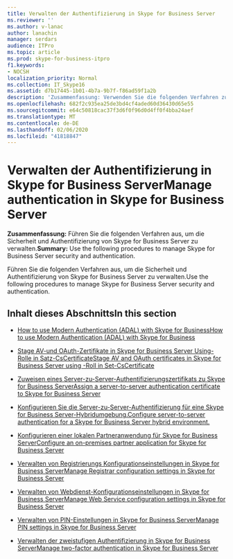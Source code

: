 ```yaml
---
title: Verwalten der Authentifizierung in Skype for Business Server
ms.reviewer: ''
ms.author: v-lanac
author: lanachin
manager: serdars
audience: ITPro
ms.topic: article
ms.prod: skype-for-business-itpro
f1.keywords:
- NOCSH
localization_priority: Normal
ms.collection: IT_Skype16
ms.assetid: d7b17445-1b01-4b7a-9b7f-f86ad59f1a2b
description: 'Zusammenfassung: Verwenden Sie die folgenden Verfahren zum Verwalten von Skype for Business Server-Sicherheit und-Authentifizierung.'
ms.openlocfilehash: 682f2c935ea25de3bd4cf4aded60d36430d65e55
ms.sourcegitcommit: e64c50818cac37f3d6f0f96d0d4ff0f4bba24aef
ms.translationtype: MT
ms.contentlocale: de-DE
ms.lasthandoff: 02/06/2020
ms.locfileid: "41818847"
---
```

# <a name="manage-authentication-in-skype-for-business-server"></a><span data-ttu-id="619e7-103">Verwalten der Authentifizierung in Skype for Business Server</span><span class="sxs-lookup"><span data-stu-id="619e7-103">Manage authentication in Skype for Business Server</span></span>
 
<span data-ttu-id="619e7-104">**Zusammenfassung:** Führen Sie die folgenden Verfahren aus, um die Sicherheit und Authentifizierung von Skype for Business Server zu verwalten.</span><span class="sxs-lookup"><span data-stu-id="619e7-104">**Summary:** Use the following procedures to manage Skype for Business Server security and authentication.</span></span>
  
<span data-ttu-id="619e7-105">Führen Sie die folgenden Verfahren aus, um die Sicherheit und Authentifizierung von Skype for Business Server zu verwalten.</span><span class="sxs-lookup"><span data-stu-id="619e7-105">Use the following procedures to manage Skype for Business Server security and authentication.</span></span>
  
## <a name="in-this-section"></a><span data-ttu-id="619e7-106">Inhalt dieses Abschnitts</span><span class="sxs-lookup"><span data-stu-id="619e7-106">In this section</span></span>

- [<span data-ttu-id="619e7-107">How to use Modern Authentication (ADAL) with Skype for Business</span><span class="sxs-lookup"><span data-stu-id="619e7-107">How to use Modern Authentication (ADAL) with Skype for Business</span></span>](use-adal.md)
    
- [<span data-ttu-id="619e7-108">Stage AV-und OAuth-Zertifikate in Skype for Business Server Using-Rolle in Satz-CsCertificate</span><span class="sxs-lookup"><span data-stu-id="619e7-108">Stage AV and OAuth certificates in Skype for Business Server using -Roll in Set-CsCertificate</span></span>](stage-av-and-oauth-certificates.md)
    
- [<span data-ttu-id="619e7-109">Zuweisen eines Server-zu-Server-Authentifizierungszertifikats zu Skype for Business Server</span><span class="sxs-lookup"><span data-stu-id="619e7-109">Assign a server-to-server authentication certificate to Skype for Business Server</span></span>](assign-a-server-to-server-certificate.md)

- [<span data-ttu-id="619e7-110">Konfigurieren Sie die Server-zu-Server-Authentifizierung für eine Skype for Business Server-Hybridumgebung.</span><span class="sxs-lookup"><span data-stu-id="619e7-110">Configure server-to-server authentication for a Skype for Business Server hybrid environment.</span></span>](configure-a-hybrid-environment.md)

- [<span data-ttu-id="619e7-111">Konfigurieren einer lokalen Partneranwendung für Skype for Business Server</span><span class="sxs-lookup"><span data-stu-id="619e7-111">Configure an on-premises partner application for Skype for Business Server</span></span>](configure-an-on-premises-partner-app.md)
    
- [<span data-ttu-id="619e7-112">Verwalten von Registrierungs Konfigurationseinstellungen in Skype for Business Server</span><span class="sxs-lookup"><span data-stu-id="619e7-112">Manage Registrar configuration settings in Skype for Business Server</span></span>](registrar-configuration-settings.md)
    
- [<span data-ttu-id="619e7-113">Verwalten von Webdienst-Konfigurationseinstellungen in Skype for Business Server</span><span class="sxs-lookup"><span data-stu-id="619e7-113">Manage Web Service configuration settings in Skype for Business Server</span></span>](web-service-configuration-settings.md)
    
- [<span data-ttu-id="619e7-114">Verwalten von PIN-Einstellungen in Skype for Business Server</span><span class="sxs-lookup"><span data-stu-id="619e7-114">Manage PIN settings in Skype for Business Server</span></span>](pin-settings.md)
    
- [<span data-ttu-id="619e7-115">Verwalten der zweistufigen Authentifizierung in Skype for Business Server</span><span class="sxs-lookup"><span data-stu-id="619e7-115">Manage two-factor authentication in Skype for Business Server</span></span>](two-factor-authentication.md)
    

